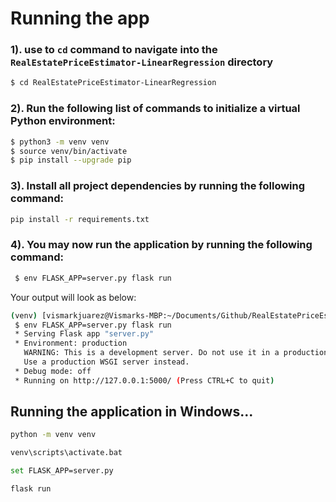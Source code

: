 # Running the app

### 1). use to `cd` command to navigate into the `RealEstatePriceEstimator-LinearRegression` directory

```bash
$ cd RealEstatePriceEstimator-LinearRegression
```

### 2). Run the following list of commands to initialize a virtual Python environment:

```bash
$ python3 -m venv venv
$ source venv/bin/activate
$ pip install --upgrade pip
```


### 3). Install all project dependencies by running the following command:

```bash
pip install -r requirements.txt
```

### 4). You may now run the application by running the following command:

```bash
 $ env FLASK_APP=server.py flask run
```

Your output will look as below:

```bash
(venv) [vismarkjuarez@Vismarks-MBP:~/Documents/Github/RealEstatePriceEstimator-LinearRegression (master)
 $ env FLASK_APP=server.py flask run
 * Serving Flask app "server.py"
 * Environment: production
   WARNING: This is a development server. Do not use it in a production deployment.
   Use a production WSGI server instead.
 * Debug mode: off
 * Running on http://127.0.0.1:5000/ (Press CTRL+C to quit)
```
## Running the application in Windows...
```bash
python -m venv venv
```
```bash
venv\scripts\activate.bat
```
```bash
set FLASK_APP=server.py
```
```bash
flask run
```
